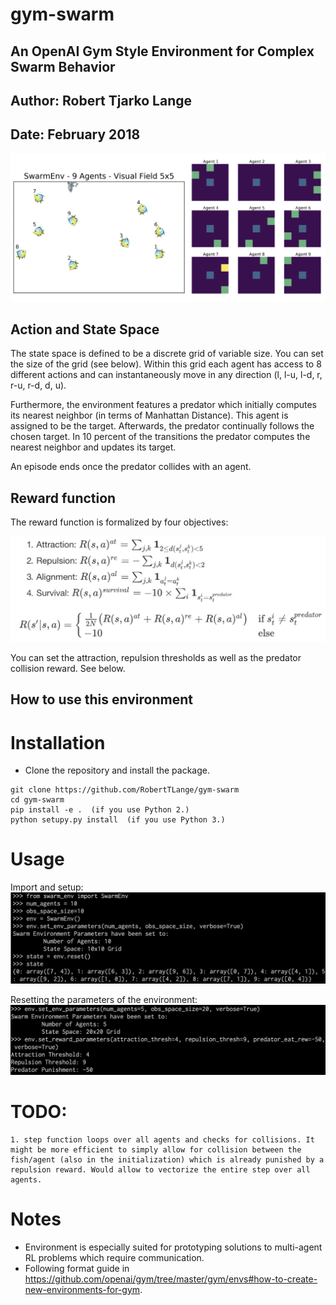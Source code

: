 # gym-swarm
## An OpenAI Gym Style Environment for Complex Swarm Behavior
## Author: Robert Tjarko Lange
## Date: February 2018

![](gym_swarm/images/env_illustration.png)

## Action and State Space

The state space is defined to be a discrete grid of variable size. You can set the size of the grid (see below). Within this grid each agent has access to 8 different actions and can instantaneously move in any direction (l, l-u, l-d, r, r-u, r-d, d, u).

Furthermore, the environment features a predator which initially computes its nearest neighbor (in terms of Manhattan Distance). This agent is assigned to be the target. Afterwards, the predator continually follows the chosen target. In 10 percent of the transitions the predator computes the nearest neighbor and updates its target.

An episode ends once the predator collides with an agent.

## Reward function

The reward function is formalized by four objectives:

![](gym_swarm/images/reward.png)

You can set the attraction, repulsion thresholds as well as the predator collision reward. See below.

## How to use this environment

# Installation

* Clone the repository and install the package.
```
git clone https://github.com/RobertTLange/gym-swarm
cd gym-swarm
pip install -e .  (if you use Python 2.)
python setupy.py install  (if you use Python 3.)
```

# Usage

Import and setup:
![](gym_swarm/images/setup_env.png)

Resetting the parameters of the environment:
![](gym_swarm/images/set_params.png)

# TODO:
    1. step function loops over all agents and checks for collisions. It might be more efficient to simply allow for collision between the fish/agent (also in the initialization) which is already punished by a repulsion reward. Would allow to vectorize the entire step over all agents.

# Notes
* Environment is especially suited for prototyping solutions to multi-agent RL problems which require communication.
* Following format guide in https://github.com/openai/gym/tree/master/gym/envs#how-to-create-new-environments-for-gym.
